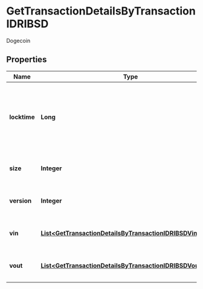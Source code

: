 

# GetTransactionDetailsByTransactionIDRIBSD

Dogecoin

## Properties

| Name | Type | Description | Notes |
|------------ | ------------- | ------------- | -------------|
|**locktime** | **Long** | Represents the time at which a particular transaction can be added to the blockchain. |  |
|**size** | **Integer** | Represents the total size of this transaction. |  |
|**version** | **Integer** | Represents transaction version number. |  |
|**vin** | [**List&lt;GetTransactionDetailsByTransactionIDRIBSDVinInner&gt;**](GetTransactionDetailsByTransactionIDRIBSDVinInner.md) | Represents the transaction inputs. |  |
|**vout** | [**List&lt;GetTransactionDetailsByTransactionIDRIBSDVoutInner&gt;**](GetTransactionDetailsByTransactionIDRIBSDVoutInner.md) | Represents the transaction outputs. |  |



